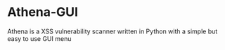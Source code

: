 # Athena-GUI
Athena is a XSS vulnerability scanner written in Python with a simple but easy to use GUI menu
